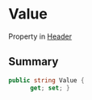 # Value

Property in [Header](./)

## Summary

```csharp
public string Value {
      get; set; }
```
